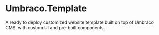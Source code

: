 # Umbraco.Template
A ready to deploy customized website template built on top of Umbraco CMS, with custom UI and pre-built components.
